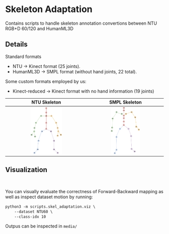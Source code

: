 # Skeleton Adaptation

Contains scripts to handle skeleton annotation convertions between NTU RGB+D 60/120 and HumanML3D

## Details
Standard formats
* NTU $\rightarrow$ Kinect format (25 joints).
* HumanML3D $\rightarrow$ SMPL format (without hand joints, 22 total).

Some custom formats employed by us:
* Kinect-reduced $\rightarrow$ Kinect format with no hand information (19 joints)


<div align="center">

| NTU Skeleton | SMPL Skeleton |
|:------------:|:-------------:|
| <img src="../../media/ntu_skele.svg" width="40%"> | <img src="../../media/smpl_skele.svg" width="40%"> |

</div>

## Visualization

<br>

You can visually evaluate the correctness of Forward-Backward mapping as well as inspect dataset motion by running:
```
python3 -m scripts.skel_adaptation.viz \
    --dataset NTU60 \
    --class-idx 10
```

Outpus can be inspected in `media/`